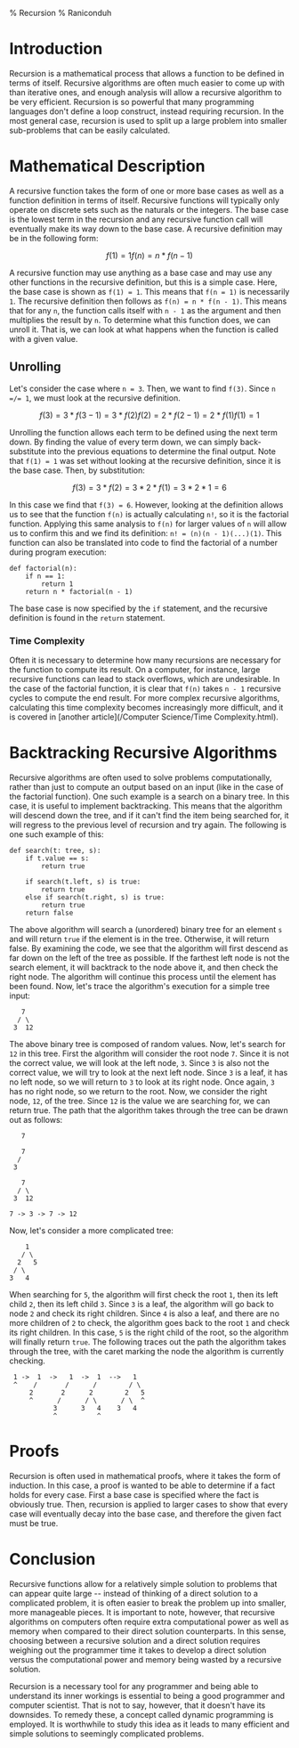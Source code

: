 % Recursion
% Raniconduh

# Introduction

Recursion is a mathematical process that allows a function to be defined in
terms of itself. Recursive algorithms are often much easier to come up with than
iterative ones, and enough analysis will allow a recursive algorithm to be very
efficient. Recursion is so powerful that many programming languages don't define
a loop construct, instead requiring recursion. In the most general case,
recursion is used to split up a large problem into smaller sub-problems that can
be easily calculated.


# Mathematical Description

A recursive function takes the form of one or more base cases as well as a
function definition in terms of itself. Recursive functions will typically only
operate on discrete sets such as the naturals or the integers. The base case is
the lowest term in the recursion and any recursive function call will eventually
make its way down to the base case. A recursive definition may be in the
following form:

```math
f(1) = 1
f(n) = n * f(n - 1)
```

A recursive function may use anything as a base case and may use any other
functions in the recursive definition, but this is a simple case. Here, the base
case is shown as `f(1) = 1`. This means that `f(n = 1)` is necessarily `1`. The
recursive definition then follows as `f(n) = n * f(n - 1)`. This means that for
any `n`, the function calls itself with `n - 1` as the argument and then
multiplies the result by `n`. To determine what this function does, we can
unroll it. That is, we can look at what happens when the function is called with
a given value.

## Unrolling

Let's consider the case where `n = 3`. Then, we want to find `f(3)`. Since `n
=/= 1`, we must look at the recursive definition.

```math
f(3) = 3 * f(3 - 1)
     = 3 * f(2)
f(2) = 2 * f(2 - 1)
     = 2 * f(1)
f(1) = 1
```

Unrolling the function allows each term to be defined using the next term down.
By finding the value of every term down, we can simply back-substitute into the
previous equations to determine the final output. Note that `f(1) = 1` was set
without looking at the recursive definition, since it is the base case. Then, by
substitution:

```math
f(3) = 3 * f(2)
     = 3 * 2 * f(1)
     = 3 * 2 * 1
     = 6
```

In this case we find that `f(3) = 6`. However, looking at the definition allows
us to see that the function `f(n)` is actually calculating `n!`, so it is the
factorial function. Applying this same analysis to `f(n)` for larger values of
`n` will allow us to confirm this and we find its definition: `n! = (n)(n -
1)(...)(1)`.  This function can also be translated into code to find the
factorial of a number during program execution:

```code
def factorial(n):
    if n == 1:
        return 1
    return n * factorial(n - 1)
```

The base case is now specified by the `if` statement, and the recursive
definition is found in the `return` statement.

### Time Complexity

Often it is necessary to determine how many recursions are necessary for the
function to compute its result. On a computer, for instance, large recursive
functions can lead to stack overflows, which are undesirable. In the case of the
factorial function, it is clear that `f(n)` takes `n - 1` recursive cycles to
compute the end result. For more complex recursive algorithms, calculating this
time complexity becomes increasingly more difficult, and it is covered in
[another article](/Computer Science/Time Complexity.html).


# Backtracking Recursive Algorithms

Recursive algorithms are often used to solve problems computationally, rather
than just to compute an output based on an input (like in the case of the
factorial function). One such example is a search on a binary tree. In this
case, it is useful to implement backtracking. This means that the algorithm will
descend down the tree, and if it can't find the item being searched for, it will
regress to the previous level of recursion and try again. The following is one
such example of this:

```
def search(t: tree, s):
    if t.value == s:
        return true

    if search(t.left, s) is true:
        return true
    else if search(t.right, s) is true:
        return true
    return false
```

The above algorithm will search a (unordered) binary tree for an element `s` and
will return `true` if the element is in the tree. Otherwise, it will return
false. By examining the code, we see that the algorithm will first descend as
far down on the left of the tree as possible. If the farthest left node is not
the search element, it will backtrack to the node above it, and then check the
right node. The algorithm will continue this process until the element has been
found. Now, let's trace the algorithm's execution for a simple tree input:

```graph
   7
  / \
 3  12
```

The above binary tree is composed of random values. Now, let's search for `12`
in this tree. First the algorithm will consider the root node `7`. Since it is
not the correct value, we will look at the left node, `3`. Since `3` is also not
the correct value, we will try to look at the next left node. Since `3` is a
leaf, it has no left node, so we will return to `3` to look at its right node.
Once again, `3` has no right node, so we return to the root. Now, we consider
the right node, `12`, of the tree. Since `12` is the value we are searching for,
we can return true. The path that the algorithm takes through the tree can be
drawn out as follows:

```graph
   7

   7
  /
 3

   7
  / \
 3  12

7 -> 3 -> 7 -> 12
```

Now, let's consider a more complicated tree:

```graph
    1
   / \
  2   5
 / \
3   4
```

When searching for `5`, the algorithm will first check the root `1`, then its
left child `2`, then its left child `3`. Since `3` is a leaf, the algorithm will
go back to node `2` and check its right children. Since `4` is also a leaf, and
there are no more children of `2` to check, the algorithm goes back to the root
`1` and check its right children. In this case, `5` is the right child of the
root, so the algorithm will finally return `true`. The following traces out the
path the algorithm takes through the tree, with the caret marking the node the
algorithm is currently checking.

```graph
 1 ->  1  ->   1  ->  1  -->   1
 ^    /       /      /        / \
     2       2      2        2   5
     ^      /      / \      / \  ^
           3      3   4    3   4
           ^          ^
```

# Proofs

Recursion is often used in mathematical proofs, where it takes the form of
induction. In this case, a proof is wanted to be able to determine if a fact
holds for every case. First a base case is specified where the fact is obviously
true. Then, recursion is applied to larger cases to show that every case will
eventually decay into the base case, and therefore the given fact must be true.

# Conclusion

Recursive functions allow for a relatively simple solution to problems that can
appear quite large -- instead of thinking of a direct solution to a complicated
problem, it is often easier to break the problem up into smaller, more
manageable pieces. It is important to note, however, that recursive algorithms
on computers often require extra computational power as well as memory when
compared to their direct solution counterparts. In this sense, choosing between
a recursive solution and a direct solution requires weighing out the programmer
time it takes to develop a direct solution versus the computational power and
memory being wasted by a recursive solution.

Recursion is a necessary tool for any programmer and being able to understand
its inner workings is essential to being a good programmer and computer
scientist. That is not to say, however, that it doesn't have its downsides. To
remedy these, a concept called dynamic programming is employed. It is
worthwhile to study this idea as it leads to many efficient and simple solutions
to seemingly complicated problems.
